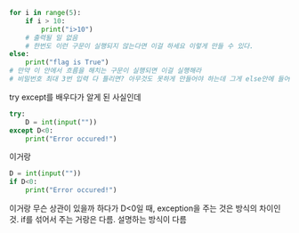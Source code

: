 ```python
for i in range(5):
    if i > 10:
        print("i>10")
    # 출력될 일 없음
    # 한번도 이런 구문이 실행되지 않는다면 이걸 하세요 이렇게 만들 수 있다.
else:
    print("flag is True")
# 만약 이 안에서 흐름을 해치는 구문이 실행되면 이걸 실행해라
# 비밀번호 최대 3번 입력 다 틀리면? 아무것도 못하게 만들어야 하는데 그게 else안에 들어가는 것
```

try except를 배우다가 알게 된 사실인데

```python
try:
	D = int(input(""))
except D<0:
	print("Error occured!")
```
이거랑

```python
D = int(input(""))
if D<0:
	print("Error occured!")
```
이거랑 무슨 상관이 있을까 하다가
D<0일 때, exception을 주는 것은 방식의 차이인 것.
if를 섞어서 주는 거랑은 다름.
설명하는 방식이 다름
